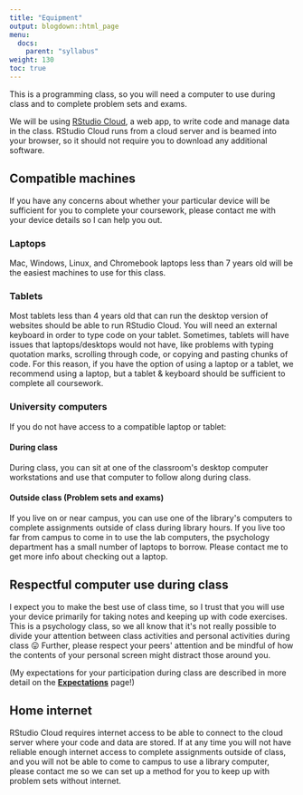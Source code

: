 ```yaml
---
title: "Equipment"
output: blogdown::html_page
menu:
  docs:
    parent: "syllabus"
weight: 130
toc: true
---
```




This is a programming class, so you will need a computer to use during class and to complete problem sets and exams.

We will be using [RStudio Cloud](https://rstudio.cloud/learn/guide), a web app, to write code and manage data in the class. RStudio Cloud runs from a cloud server and is beamed into your browser, so it should not require you to download any additional software.

## Compatible machines

If you have any concerns about whether your particular device will be sufficient for you to complete your coursework, please contact me with your device details so I can help you out.

### Laptops

Mac, Windows, Linux, and Chromebook laptops less than 7 years old will be the easiest machines to use for this class.

### Tablets

Most tablets less than 4 years old that can run the desktop version of websites should be able to run RStudio Cloud. You will need an external keyboard in order to type code on your tablet. Sometimes, tablets will have issues that laptops/desktops would not have, like problems with typing quotation marks, scrolling through code, or copying and pasting chunks of code. For this reason, if you have the option of using a laptop or a tablet, we recommend using a laptop, but a tablet & keyboard should be sufficient to complete all coursework.

### University computers

If you do not have access to a compatible laptop or tablet:

#### During class

During class, you can sit at one of the classroom's desktop computer workstations and use that computer to follow along during class.

#### Outside class (Problem sets and exams)

If you live on or near campus, you can use one of the library's computers to complete assignments outside of class during library hours. If you live too far from campus to come in to use the lab computers, the psychology department has a small number of laptops to borrow. Please contact me to get more info about checking out a laptop.

## Respectful computer use during class

I expect you to make the best use of class time, so I trust that you will use your device primarily for taking notes and keeping up with code exercises. This is a psychology class, so we all know that it's not really possible to divide your attention between class activities and personal activities during class 😛 Further, please respect your peers' attention and be mindful of how the contents of your personal screen might distract those around you.

(My expectations for your participation during class are described in more detail on the [**Expectations**](../expectations) page!)

## Home internet

RStudio Cloud requires internet access to be able to connect to the cloud server where your code and data are stored. If at any time you will not have reliable enough internet access to complete assignments outside of class, and you will not be able to come to campus to use a library computer, please contact me so we can set up a method for you to keep up with problem sets without internet.
